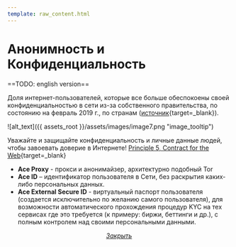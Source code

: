 ```yaml
---
template: raw_content.html
---
```


# Анонимность и Конфиденциальность

==TODO: english version==

Доля интернет-пользователей, которые все больше обеспокоены своей конфиденциальностью в сети из-за собственного правительства, по состоянию на февраль 2019 г., по странам ([источник](https://www.statista.com/statistics/373900/global-opinion-online-monitoring-government/){target=_blank}).

![alt_text]({{ assets_root }}/assets/images/image7.png "image_tooltip")

Уважайте и защищайте конфиденциальность и личные данные людей, чтобы завоевать доверие в Интернете! [Principle 5, Contract for the Web](https://contractfortheweb.org/principles/principle-5/){target=_blank}

- **Ace Proxy** - прокси и анонимайзер, архитектурно подобный Tor
- **Ace ID** – идентификатор пользователя в Сети, без раскрытия каких-либо персональных данных.
- **Ace External Secure ID** - виртуальный паспорт пользователя (создается исключительно по желанию самого пользователя), для возможности автоматического прохождения процедур KYC на тех сервисах где это требуется (к примеру: биржи, беттинги и др.), с полным контролем над своими персональными данными.

<p style="text-align: center">
    <em>
        <a class="md-button mdx-button--transparent-light close-popup-inner" href="#">
            Закрыть
        </a>
    </em>
</p>

